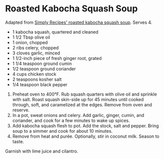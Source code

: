 # Roasted Kabocha Squash Soup

Adapted from [Simply Recipes' roasted kabocha squash soup](http://www.simplyrecipes.com/recipes/roasted_kabocha_squash_soup/). Serves 4.

- 1 kabocha squash, quartered and cleaned
- 1 1/2 Tbsp olive oil
- 1 onion, chopped
- 2 ribs celery, chopped
- 3 cloves garlic, minced
- 1 1/2-inch piece of fresh ginger root, grated
- 1 1/4 teaspoon ground cumin
- 1/2 teaspoon ground coriander
- 4 cups chicken stock
- 2 teaspoons kosher salt
- 1/4 teaspoon black pepper

1. Preheat oven to 400&deg;F. Rub squash quarters with olive oil and sprinkle with salt. Roast squash skin-side up for 45 minutes until cooked through, soft, and caramelized at the edges. Remove from oven and reserve.
2. In a pot, sweat onions and celery. Add garlic, ginger, cumin, and coriander, and cook for a few minutes to wake up spices.
3. Add kabocha squash flesh to pot. Add the stock, salt and pepper. Bring soup to a simmer and cook for about 10 minutes.
4. Remove from heat and purée. Optionally, stir in coconut milk. Season to taste.

Garnish with lime juice and cilantro.
